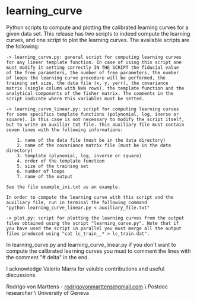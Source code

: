 # learning_curve

Python scripts to compute and plotting the calibrated learning curves 
for a given data set. This release has two scripts to indeed compute 
the learning curves, and one script to plot the learning curves. The 
available scripts are the following:

	-> learning_curve.py: general script for computing learning curves 
	for any linear template function. In case of using this script one 
	must modify it setting correctly IN THE SCRIPT the fiducial value 
	of the free parameters, the number of free parameters, the number 
	of loops the learning curve procedure will be performed, the 
	training set size, the data file (x, y, yerr), the covariance 
	matrix (single column with NxN rows), the template function and the 
	analytical components of the fisher matrix. The comments in the 
	script indicate where this variables must be setted. 
	
	-> learning_curve_linear.py: script for computing learning curves 
	for some specifics template functions (polynomial, log, inerse or 
	square). In this case is not necessary to modify the script itself, 
	but to write an auxiliar txt file. This auxiliary file must contain 
	seven lines with thw following informations: 

		1. name of the data file (must be in the data directory)
		2. name of the covariance matrix file (must be in the data directory)
		3. template (plynomial, log, inverse or square)
		4. order of the template function
		5. size of the training set
		6. number of loops
		7. name of the output

	See the file example_ini.txt as an example.
	
	In order to compute the learning curve with this script and the 
	auxiliary file, run in terminal the following command
	"python learning_curve_linear.py < auxiliary_file.txt"
	
	-> plot.py: script for plotting the learning curves from the output 
	files obtained using the script "learning_curve.py". Note that if 
	you have used the script in parallel you must merge all the output 
	files produced using "cat lc_train__* > lc_train.dat".
	
In learning_curve.py and learning_curve_linear.py if you don't want to 
compute the calibrated learning curves you must to comment the lines 
with the comment "# delta" in the end. 

I acknowledge Valerio Marra for valuble contributions and useful 
discussions.

Rodrigo von Marttens - rodrigovonmarttens@gmail.com \\
Postdoc researcher \\
University of Geneva
